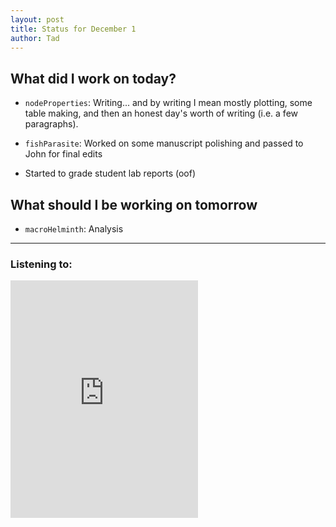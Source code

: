 ```yaml
---
layout: post
title: Status for December 1
author: Tad
---
```



## What did I work on today?

* `nodeProperties`: Writing... and by writing I mean mostly plotting, some table making, and then an honest day's worth of writing (i.e. a few paragraphs).

* `fishParasite`: Worked on some manuscript polishing and passed to John for final edits

* Started to grade student lab reports (oof)



## What should I be working on tomorrow

* `macroHelminth`: Analysis


---

### Listening to:

<iframe src="https://embed.spotify.com/?uri=spotify:track:0Xm1VB94CMwxDEFRCtG6Cr" width="300" height="380" frameborder="0" allowtransparency="true"></iframe>

<i class="fa fa-code" style="color:pink"> </i>
